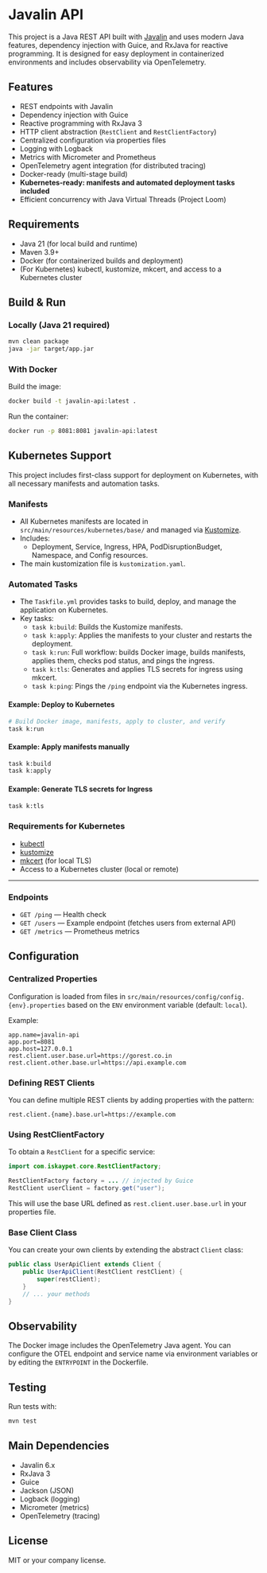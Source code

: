 # Javalin API

This project is a Java REST API built with [Javalin](https://javalin.io/) and uses modern Java features, dependency
injection with Guice, and RxJava for reactive programming. It is designed for easy deployment in containerized
environments and includes observability via OpenTelemetry.

## Features

- REST endpoints with Javalin
- Dependency injection with Guice
- Reactive programming with RxJava 3
- HTTP client abstraction (`RestClient` and `RestClientFactory`)
- Centralized configuration via properties files
- Logging with Logback
- Metrics with Micrometer and Prometheus
- OpenTelemetry agent integration (for distributed tracing)
- Docker-ready (multi-stage build)
- **Kubernetes-ready: manifests and automated deployment tasks included**
- Efficient concurrency with Java Virtual Threads (Project Loom)

## Requirements

- Java 21 (for local build and runtime)
- Maven 3.9+
- Docker (for containerized builds and deployment)
- (For Kubernetes) kubectl, kustomize, mkcert, and access to a Kubernetes cluster

## Build & Run

### Locally (Java 21 required)

```sh
mvn clean package
java -jar target/app.jar
```

### With Docker

Build the image:

```sh
docker build -t javalin-api:latest .
```

Run the container:

```sh
docker run -p 8081:8081 javalin-api:latest
```

## Kubernetes Support

This project includes first-class support for deployment on Kubernetes, with all necessary manifests and automation
tasks.

### Manifests

- All Kubernetes manifests are located in `src/main/resources/kubernetes/base/` and managed
  via [Kustomize](https://kustomize.io/).
- Includes:
    - Deployment, Service, Ingress, HPA, PodDisruptionBudget, Namespace, and Config resources.
- The main kustomization file is `kustomization.yaml`.

### Automated Tasks

- The `Taskfile.yml` provides tasks to build, deploy, and manage the application on Kubernetes.
- Key tasks:
    - `task k:build`: Builds the Kustomize manifests.
    - `task k:apply`: Applies the manifests to your cluster and restarts the deployment.
    - `task k:run`: Full workflow: builds Docker image, builds manifests, applies them, checks pod status, and pings the
      ingress.
    - `task k:tls`: Generates and applies TLS secrets for ingress using mkcert.
    - `task k:ping`: Pings the `/ping` endpoint via the Kubernetes ingress.

#### Example: Deploy to Kubernetes

```sh
# Build Docker image, manifests, apply to cluster, and verify
task k:run
```

#### Example: Apply manifests manually

```sh
task k:build
task k:apply
```

#### Example: Generate TLS secrets for Ingress

```sh
task k:tls
```

### Requirements for Kubernetes

- [kubectl](https://kubernetes.io/docs/tasks/tools/)
- [kustomize](https://kubectl.docs.kubernetes.io/installation/kustomize/)
- [mkcert](https://github.com/FiloSottile/mkcert) (for local TLS)
- Access to a Kubernetes cluster (local or remote)

---

### Endpoints

- `GET /ping` — Health check
- `GET /users` — Example endpoint (fetches users from external API)
- `GET /metrics` — Prometheus metrics

## Configuration

### Centralized Properties

Configuration is loaded from files in `src/main/resources/config/config.{env}.properties` based on the `ENV` environment
variable (default: `local`).

Example:

```properties
app.name=javalin-api
app.port=8081
app.host=127.0.0.1
rest.client.user.base.url=https://gorest.co.in
rest.client.other.base.url=https://api.example.com
```

### Defining REST Clients

You can define multiple REST clients by adding properties with the pattern:

```
rest.client.{name}.base.url=https://example.com
```

### Using RestClientFactory

To obtain a `RestClient` for a specific service:

```java
import com.iskaypet.core.RestClientFactory;

RestClientFactory factory = ... // injected by Guice
RestClient userClient = factory.get("user");
```

This will use the base URL defined as `rest.client.user.base.url` in your properties file.

### Base Client Class

You can create your own clients by extending the abstract `Client` class:

```java
public class UserApiClient extends Client {
    public UserApiClient(RestClient restClient) {
        super(restClient);
    }
    // ... your methods
}
```

## Observability

The Docker image includes the OpenTelemetry Java agent. You can configure the OTEL endpoint and service name via
environment variables or by editing the `ENTRYPOINT` in the Dockerfile.

## Testing

Run tests with:

```sh
mvn test
```

## Main Dependencies

- Javalin 6.x
- RxJava 3
- Guice
- Jackson (JSON)
- Logback (logging)
- Micrometer (metrics)
- OpenTelemetry (tracing)

## License

MIT or your company license. 
